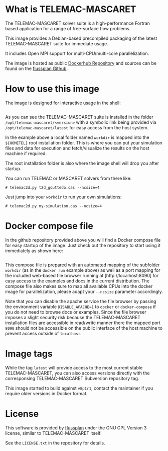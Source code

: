 # What is TELEMAC-MASCARET

The TELEMAC-MASCARET solver suite is a high-performance Fortran based application for a range of free-surface flow problems.

This image provides a Debian-based precompiled packaging of the latest TELEMAC-MASCARET suite for immediate usage.

It includes Open MPI support for multi-CPU/multi-core parallelization.

The image is hosted as public [Dockerhub Repository](https://hub.docker.com/repository/docker/flussplan/telemac) and sources
can be found on the [flussplan Github](https://github.com/flussplan/docker-telemac).

# How to use this image

The image is designed for interactive usage in the shell:

```docker run --rm -it -v ./workdir:/opt/telemac-mascaret/latest/workdir flussplan/telemac
```

As you can see the TELEMAC-MASCARET suite is installed in the folder `/opt/telemac-mascaret/<version>` with a symbolic link being
provided via `/opt/telemac-mascaret/latest` for easy access from the host system.

In the example above a local folder named `workdir` is mapped into the `${HOMETEL}` root installation folder. This is where you
can put your simulation files and data for execution and fetch/visualize the results on the host machine if required.

The root installation folder is also where the image shell will drop you after startup.

You can run TELEMAC or MASCARET solvers from there like:

```# cd examples/telemac2d/gouttedo
# telemac2d.py t2d_gouttedo.cas --ncsize=4
```

Just jump into your `workdir` to run your own simulations:

```# cd workdir/my-simulation
# telemac2d.py my-simulation.cas --ncsize=4
```

# Docker compose file

In the github repository provided above you will find a Docker compose file for easy startup of the image. Just check out the
repository to start using it immediately as shown here:

```# docker-compose run --rm --service-ports telemac-mascaret
```

This compose file is prepared with an automated mapping of the subfolder `workdir` (as in the `docker run` example above) as well
as a port mapping for the included web-based file browser running at [http://localhost:8090] for easy access to the examples and docs in the current
distribution. The compose file also makes sure to map all available CPUs into the docker image for parallelization, please adapt your
`--ncsize` parameter accordingly.

Note that you can disable the apache service the file browser by passing the environment variable `DISABLE_APACHE=1` to `docker` or `docker-compose`
if you do not need to browse docs or examples. Since the file browser imposes a slight security risk because the TELEMAC-MASCARET installation
files are accessible in read/write manner there the mapped port `8090` should not be accessible on the public interface of the host machine
to prevent access outside of `localhost`. 

# Image tags

While the tag `latest` will provide access to the most current stable TELEMAC-MASCARET, you can also access versions directly with
the corresponsing TELEMAC-MASCARET Subversion repository tag.

This image started to build against `v8p1r1`, contact the maintainer if you require older versions in Docker format.

# License

This software is provided by [flussplan](http://www.flussplan.at) under the GNU GPL Version 3 license, similar to TELEMAC-MASCARET itself.

See the `LICENSE.txt` in the repository for details.